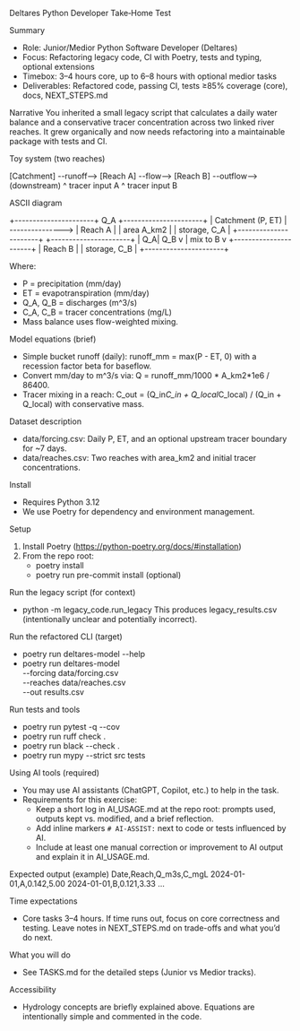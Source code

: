 Deltares Python Developer Take‑Home Test

Summary
- Role: Junior/Medior Python Software Developer (Deltares)
- Focus: Refactoring legacy code, CI with Poetry, tests and typing, optional extensions
- Timebox: 3–4 hours core, up to 6–8 hours with optional medior tasks
- Deliverables: Refactored code, passing CI, tests ≥85% coverage (core), docs, NEXT_STEPS.md

Narrative
You inherited a small legacy script that calculates a daily water balance and a conservative tracer concentration across two linked river reaches. It grew organically and now needs refactoring into a maintainable package with tests and CI.

Toy system (two reaches)

  [Catchment] --runoff--> [Reach A] --flow--> [Reach B] --outflow--> (downstream)
                          ^ tracer input A      ^ tracer input B

ASCII diagram

+----------------------+        Q_A         +----------------------+
|   Catchment (P, ET)  |  --------------->  |      Reach A         |
|  area A_km2          |                    |  storage, C_A        |
+----------------------+                    +----------------------+
                                               |
                                             Q_A|           Q_B
                                               v             |
                                           mix to B          v
                                         +----------------------+
                                         |      Reach B         |
                                         |  storage, C_B        |
                                         +----------------------+

Where:
- P = precipitation (mm/day)
- ET = evapotranspiration (mm/day)
- Q_A, Q_B = discharges (m^3/s)
- C_A, C_B = tracer concentrations (mg/L)
- Mass balance uses flow-weighted mixing.

Model equations (brief)
- Simple bucket runoff (daily): runoff_mm = max(P - ET, 0) with a recession factor beta for baseflow.
- Convert mm/day to m^3/s via: Q = runoff_mm/1000 * A_km2*1e6 / 86400.
- Tracer mixing in a reach: C_out = (Q_in*C_in + Q_local*C_local) / (Q_in + Q_local) with conservative mass.

Dataset description
- data/forcing.csv: Daily P, ET, and an optional upstream tracer boundary for ~7 days.
- data/reaches.csv: Two reaches with area_km2 and initial tracer concentrations.

Install
- Requires Python 3.12
- We use Poetry for dependency and environment management.

Setup
1) Install Poetry (https://python-poetry.org/docs/#installation)
2) From the repo root:
   - poetry install
   - poetry run pre-commit install  (optional)

Run the legacy script (for context)
- python -m legacy_code.run_legacy
  This produces legacy_results.csv (intentionally unclear and potentially incorrect).

Run the refactored CLI (target)
- poetry run deltares-model --help
- poetry run deltares-model \
    --forcing data/forcing.csv \
    --reaches data/reaches.csv \
    --out results.csv

Run tests and tools
- poetry run pytest -q --cov
- poetry run ruff check .
- poetry run black --check .
- poetry run mypy --strict src tests

Using AI tools (required)
- You may use AI assistants (ChatGPT, Copilot, etc.) to help in the task.
- Requirements for this exercise:
  - Keep a short log in AI_USAGE.md at the repo root: prompts used, outputs kept vs. modified, and a brief reflection.
  - Add inline markers `# AI-ASSIST:` next to code or tests influenced by AI.
  - Include at least one manual correction or improvement to AI output and explain it in AI_USAGE.md.

Expected output (example)
Date,Reach,Q_m3s,C_mgL
2024-01-01,A,0.142,5.00
2024-01-01,B,0.121,3.33
...

Time expectations
- Core tasks 3–4 hours. If time runs out, focus on core correctness and testing. Leave notes in NEXT_STEPS.md on trade-offs and what you’d do next.

What you will do
- See TASKS.md for the detailed steps (Junior vs Medior tracks).

Accessibility
- Hydrology concepts are briefly explained above. Equations are intentionally simple and commented in the code.
